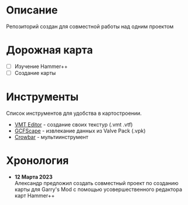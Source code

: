 # Описание
Репозиторий создан для совместной работы над одним проектом
# Дорожная карта
- [ ] Изучение Hammer++
- [ ] Создание карты
# Инструменты
Список инструментов для удобства в картостроении. <br>
- [VMT Editor](github.com/Dima-369/VMT-Editor/releases/tag/v1.3.12) - создание своих текстур (.vmt .vtf)
- [GCFScape](gamebanana.com/tools/26) - извлекание данных из Valve Pack (.vpk)
- [Crowbar](github.com/ZeqMacaw/Crowbar/releases/tag/v0.74) - мультиинструмент
# Хронология
- **12 Марта 2023**<br>
Александр предложил создать совместный проект по созданию карты для Garry's Mod с помощью усовершественного редактора карт Hammer++ 
